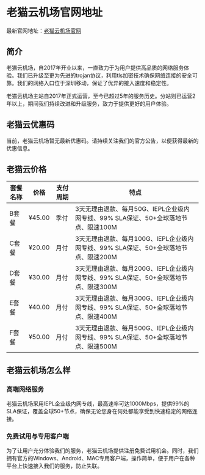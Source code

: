 # 老猫云机场官网地址

最新官网地址：[老猫云机场官网](https://laomao.biz?path=register&code=HZAwo6gE)


## 简介

老猫云机场，自2017年开业以来，一直致力于为用户提供高品质的网络服务体验。我们已升级至更为先进的trojan协议，利用tls加密技术确保网络连接的安全可靠。我们的网络入口位于深圳移动，保证了优异的接入速度和稳定性。

老猫云机场主站自2017年正式运营，至今已超过5年的服务历史。分站则已运营2年以上，期间我们持续改进和升级服务，致力于提供更好的用户体验。




## 老猫云优惠码

当前，老猫云机场暂无最新优惠码。请持续关注我们的官方公告，以便获得最新的优惠信息。


## 老猫云价格

| 套餐名称 | 价格     | 支付周期 | 特点                                  |
|--------|--------|------|-------------------------------------|
| B套餐    | ¥45.00 | 季付  | 3天无理由退款、每月50G、IEPL企业级内网专线、99% SLA保证、50+全球落地节点、限速100M |
| C套餐    | ¥20.00 | 月付  | 3天无理由退款、每月100G、IEPL企业级内网专线、99% SLA保证、50+全球落地节点、限速200M |
| D套餐    | ¥30.00 | 月付  | 3天无理由退款、每月200G、IEPL企业级内网专线、99% SLA保证、50+全球落地节点、限速300M |
| E套餐    | ¥40.00 | 月付  | 3天无理由退款、每月300G、IEPL企业级内网专线、99% SLA保证、50+全球落地节点、限速400M |
| F套餐    | ¥50.00 | 月付  | 3天无理由退款、每月500G、IEPL企业级内网专线、99% SLA保证、50+全球落地节点、限速500M |

## 老猫云机场怎么样

### 高端网络服务
老猫云机场采用IEPL企业级内网专线，最高速率可达1000Mbps，提供99%的SLA保证，覆盖全球50+节点，确保无论您身在何处都能享受到快速稳定的网络连接。

### 免费试用与专用客户端
为了让用户充分体验我们的服务，老猫云机场提供注册免费试用机会。同时，我们拥有官方的Windows、Android、MAC专用客户端，操作简单，便于用户在各种平台上快速接入我们的服务，防止失联。
